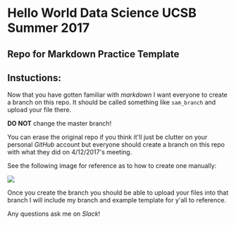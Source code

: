 # Hello World Data Science UCSB Summer 2017
## Repo for Markdown Practice Template

## Instuctions:
Now that you have gotten familiar with *markdown* I want everyone to create a branch on this repo. It should be called something like `sam_branch` and upload your file there. 

**DO NOT** change the master branch!

You can erase the original repo if you think it'll just be clutter on your personal *GitHub* account but everyone should create a branch on this repo with what they did on 4/12/2017's meeting. 

See the following image for reference as to how to create one manually:

<img src='images/gitPic.png'>


Once you create the branch you should be able to upload your files into that branch I will include my branch and example template for y'all to reference. 

Any questions ask me on *Slack*!
